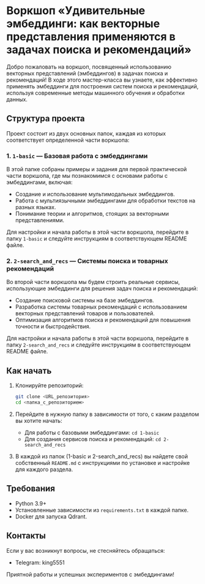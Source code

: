 # Воркшоп «Удивительные эмбеддинги: как векторные представления применяются в задачах поиска и рекомендаций»

Добро пожаловать на воркшоп, посвященный использованию векторных представлений (эмбеддингов) в задачах поиска и рекомендаций! В ходе этого мастер-класса вы узнаете, как эффективно применять эмбеддинги для построения систем поиска и рекомендаций, используя современные методы машинного обучения и обработки данных.

## Структура проекта

Проект состоит из двух основных папок, каждая из которых соответствует определенной части воркшопа:

### 1. `1-basic` — Базовая работа с эмбеддингами

В этой папке собраны примеры и задания для первой практической части воркшопа, где мы познакомимся с основами работы с эмбеддингами, включая:

- Создание и использование мультимодальных эмбеддингов.
- Работа с мультиязычными эмбеддингами для обработки текстов на разных языках.
- Понимание теории и алгоритмов, стоящих за векторными представлениями.

Для настройки и начала работы в этой части воркшопа, перейдите в папку `1-basic` и следуйте инструкциям в соответствующем README файле.

### 2. `2-search_and_recs` — Системы поиска и товарных рекомендаций

Во второй части воркшопа мы будем строить реальные сервисы, использующие эмбеддинги для решения задач поиска и рекомендаций:

- Создание поисковой системы на базе эмбеддингов.
- Разработка системы товарных рекомендаций с использованием векторных представлений товаров и пользователей.
- Оптимизация алгоритмов поиска и рекомендаций для повышения точности и быстродействия.

Для настройки и начала работы в этой части воркшопа, перейдите в папку `2-search_and_recs` и следуйте инструкциям в соответствующем README файле.

## Как начать

1. Клонируйте репозиторий:

   ```bash
   git clone <URL_репозитория>
   cd <папка_с_репозиторием>
    ```

2. Перейдите в нужную папку в зависимости от того, с каким разделом вы хотите начать:

   * Для работы с базовыми эмбеддингами: `cd 1-basic`
   * Для создания сервисов поиска и рекомендаций: `cd 2-search_and_recs`

4. В каждой из папок (1-basic и 2-search\_and\_recs) вы найдете свой собственный `README.md` с инструкциями по установке и настройке для каждого раздела.

## Требования

* Python 3.9+
* Установленные зависимости из `requirements.txt` в каждой папке.
* Docker для запуска Qdrant.
## Контакты

Если у вас возникнут вопросы, не стесняйтесь обращаться:

* Telegram: king5551

Приятной работы и успешных экспериментов с эмбеддингами!

